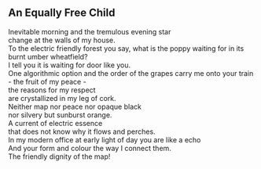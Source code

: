 An Equally Free Child
---------------------
Inevitable morning and the tremulous evening star  
change at the walls of my house.  
To the electric friendly forest you say, what is the poppy waiting for in its burnt umber wheatfield?  
I tell you it is waiting for door like you.  
One algorithmic option and the order of the grapes carry me onto your train - the fruit of my peace -  
the reasons for my respect  
are crystallized in my leg of cork.  
Neither map nor peace nor opaque black  
nor silvery but sunburst orange.  
A current of electric essence  
that does not know why it flows and perches.  
In my modern office at early light of day you are like a echo  
And your form and colour the way I connect them.  
The friendly dignity of the map!  
